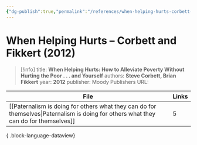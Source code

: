 ```yaml
---
{"dg-publish":true,"permalink":"/references/when-helping-hurts-corbett-and-fikkert-2012/"}
---
```



# When Helping Hurts – Corbett and Fikkert (2012)

> [!info]
> title: **When Helping Hurts: How to Alleviate Poverty Without Hurting the Poor . . . and Yourself**
> authors: **Steve Corbett, Brian Fikkert**
> year: **2012**
> publisher: Moody Publishers
> URL: 



| File                                                                                                                                    | Links |
| --------------------------------------------------------------------------------------------------------------------------------------- | ----- |
| [[Paternalism is doing for others what they can do for themselves\|Paternalism is doing for others what they can do for themselves]] | 5     |

{ .block-language-dataview}
